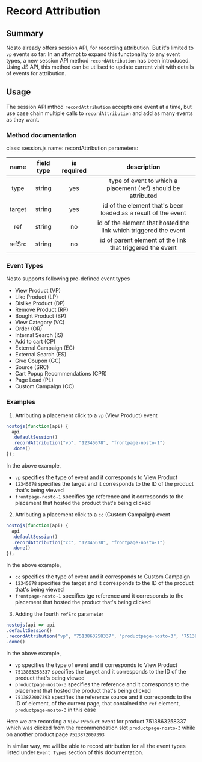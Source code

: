 # Record Attribution

## Summary

Nosto already offers session API, for recording attribution. But it's limited to `vp` events so far. In an attempt to expand this functonality to any event types, a new session API method `recordAttribution` has been introduced. Using JS API, this method can be utilised to update current visit with details of events for attribution.

## Usage

The session API mthod `recordAttribution` accepts one event at a time, but use case chain multiple calls to `recordAttribution` and add as many events as they want.

### Method documentation

class: session.js name: recordAttribution parameters:

|  name  | field type | is required |                            description                           |
| :----: | :--------: | :---------: | :--------------------------------------------------------------: |
|  type  |   string   |     yes     |   type of event to which a placement (ref) should be attributed  |
| target |   string   |     yes     |   id of the element that's been loaded as a result of the event  |
|   ref  |   string   |      no     | id of the element that hosted the link which triggered the event |
| refSrc |   string   |      no     |     id of parent element of the link that triggered the event    |

### Event Types
Nosto supports following pre-defined event types
* View Product (VP)
* Like Product (LP)
* Dislike Product (DP)
* Remove Product (RP)
* Bought Product (BP)
* View Category (VC)
* Order (OR)
* Internal Search (IS)
* Add to cart (CP)
* External Campaign (EC)
* External Search (ES)
* Give Coupon (GC)
* Source (SRC)
* Cart Popup Recommendations (CPR)
* Page Load (PL)
* Custom Campaign (CC)
### Examples

1. Attributing a placement click to a `vp`  (View Product) event

```javascript
nostojs(function(api) {
  api
  .defaultSession()
  .recordAttribution("vp", "12345678", "frontpage-nosto-1")
  .done()
});
```
In the above example,
- `vp` specifies the type of event and it corresponds to View Product
- `12345678` specifies the target and it corresponds to the ID of the product that's being viewed
- `frontpage-nosto-1` specifies tge reference and it corresponds to the placement that hosted the product that's being clicked


2. Attributing a placement click to a `cc`  (Custom Campaign) event

```javascript
nostojs(function(api) {
  api
  .defaultSession()
  .recordAttribution("cc", "12345678", "frontpage-nosto-1")
  .done()
});
```
In the above example,
- `cc` specifies the type of event and it corresponds to Custom Campaign
- `12345678` specifies the target and it corresponds to the ID of the product that's being viewed
- `frontpage-nosto-1` specifies tge reference and it corresponds to the placement that hosted the product that's being clicked

3.  Adding the fourth `refSrc` parameter

```javascript
nostojs(api => api
.defaultSession()
.recordAttribution("vp", "7513863258337", "productpage-nosto-3", "7513872007393")
.done()
```

In the above example,
- `vp` specifies the type of event and it corresponds to View Product
- `7513863258337` specifies the target and it corresponds to the ID of the product that's being viewed
- `productpage-nosto-3` specifies the reference and it corresponds to the placement that hosted the product that's being clicked
- `7513872007393` specifies the reference source and it corresponds to the ID of element, of the current page, that contained the `ref` element, `productpage-nosto-3` in this case

Here we are recording a `View Product` event for product 7513863258337 which was clicked from the recommendation slot `productpage-nosto-3` while on another product page `7513872007393`

In similar way, we will be able to record attribution for all the event types listed under `Event Types` section of this documentation.
